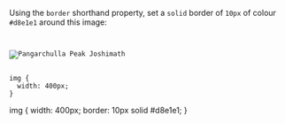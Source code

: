 Using the `border` shorthand property, set a `solid` border of `10px` of colour `#d8e1e1` around this image:

<codeblock language="css" type="exercise" testMode="fixedInput">
<code>
<panel language="html">
<img src="https://ik.imagekit.io/d9mvewbju/Course/BigbinaryAcademy/pangarchulla-peak-joshimath_QFaVYU6sT.jpg" alt="Pangarchulla Peak Joshimath">
</panel>
<panel language="css">
img {
  width: 400px;
}
</panel>
</code>

<solution>
img {
  width: 400px;
  border: 10px solid #d8e1e1;
}
</solution>
</codeblock>

